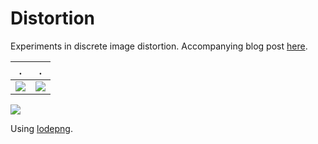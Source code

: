 # Distortion

Experiments in discrete image distortion. Accompanying blog post [here](https://www.benmandrew.com/articles/discrete-distortion).

  .                        |  .
:-------------------------:|:-------------------------:
![](https://benmandrew.s3.eu-west-2.amazonaws.com/distortion/poster.jpg) | ![](https://benmandrew.s3.eu-west-2.amazonaws.com/distortion/fin-block-mod-laplacian-streak.jpg)




![](https://benmandrew.s3.eu-west-2.amazonaws.com/distortion/megan-block-mod-laplacian-streak.jpg)


Using [lodepng](https://github.com/lvandeve/lodepng).
